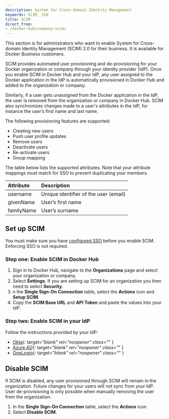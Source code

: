 ```yaml
---
description: System for Cross-domain Identity Management
keywords: SCIM, SSO
title: SCIM
direct_from: 
- /docker-hub/company-scim/
---
```


This section is for administrators who want to enable System for Cross-domain Identity Management (SCIM) 2.0 for their business. It is available for Docker Business customers. 

SCIM provides automated user provisioning and de-provisioning for your Docker organization or company through your identity provider (IdP).  Once you enable SCIM in Docker Hub and your IdP, any user assigned to the Docker application in the IdP is automatically provisioned in Docker Hub and added to the organization or company. 

Similarly, if a user gets unassigned from the Docker application in the IdP, the user is removed from the organization or company in Docker Hub. SCIM also synchronizes changes made to a user's attributes in the IdP, for instance the user’s first name and last name.

The following provisioning features are supported:
 - Creating new users
 - Push user profile updates
 - Remove users
 - Deactivate users 
 - Re-activate users
 - Group mapping
 
The table below lists the supported attributes. Note that your attribute mappings must match for SSO to prevent duplicating your members.

| Attribute    | Description
|:---------------------------------------------------------------|:-------------------------------------------------------------------------------------------|
| username             | Unique identifier of the user (email)                                   |
| givenName                            | User’s first name |
| familyName |User’s surname                                              |

## Set up SCIM

You must make sure you have [configured SSO](../single-sign-on/index.md) before you enable SCIM. Enforcing SSO is not required.

### Step one: Enable SCIM in Docker Hub

1. Sign in to Docker Hub, navigate to the **Organizations** page and select your organization or company.
2. Select **Settings**. If you are setting up SCIM for an organization you then need to select **Security**. 
3. n the **Single Sign-On Connection** table, select the **Actions** icon and **Setup SCIM**.
4. Copy the **SCIM Base URL** and **API Token** and paste the values into your IdP.

### Step two: Enable SCIM in your IdP

Follow the instructions provided by your IdP:

- [Okta](https://help.okta.com/en-us/Content/Topics/Apps/Apps_App_Integration_Wizard_SCIM.htm){: target="_blank" rel="noopener" class="_" }
- [Azure AD](https://learn.microsoft.com/en-us/azure/databricks/administration-guide/users-groups/scim/aad#step-2-configure-the-enterprise-application){: target="_blank" rel="noopener" class="_" }
- [OneLogin](https://developers.onelogin.com/scim/create-app){: target="_blank" rel="noopener" class="_" }

## Disable SCIM

If SCIM is disabled, any user provisioned through SCIM will remain in the organization. Future changes for your users will not sync from your IdP. User de-provisioning is only possible when manually removing the user from the organization.

1. In the **Single Sign-On Connection** table, select the **Actions** icon
2. Select **Disable SCIM**.
